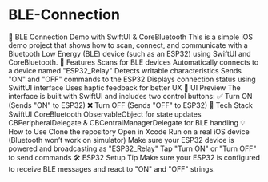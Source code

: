 # BLE-Connection
🔌 BLE Connection Demo with SwiftUI & CoreBluetooth
This is a simple iOS demo project that shows how to scan, connect, and communicate with a Bluetooth Low Energy (BLE) device (such as an ESP32) using SwiftUI and CoreBluetooth.
🚀 Features
Scans for BLE devices
Automatically connects to a device named "ESP32_Relay"
Detects writable characteristics
Sends "ON" and "OFF" commands to the ESP32
Displays connection status using SwiftUI interface
Uses haptic feedback for better UX
📱 UI Preview
The interface is built with SwiftUI and includes two control buttons:
✅ Turn ON (Sends "ON" to ESP32)
❌ Turn OFF (Sends "OFF" to ESP32)
🧠 Tech Stack
SwiftUI
CoreBluetooth
ObservableObject for state updates
CBPeripheralDelegate & CBCentralManagerDelegate for BLE handling
💡 How to Use
Clone the repository
Open in Xcode
Run on a real iOS device (Bluetooth won’t work on simulator)
Make sure your ESP32 device is powered and broadcasting as "ESP32_Relay"
Tap "Turn ON" or "Turn OFF" to send commands
🛠 ESP32 Setup Tip
Make sure your ESP32 is configured to receive BLE messages and react to "ON" and "OFF" strings.
